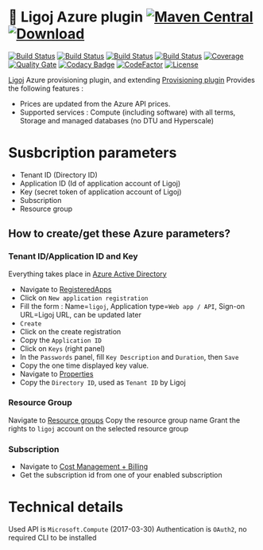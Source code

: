 # :link: Ligoj Azure plugin [![Maven Central](https://maven-badges.herokuapp.com/maven-central/org.ligoj.plugin/plugin-prov-azure/badge.svg)](https://maven-badges.herokuapp.com/maven-central/org.ligoj.plugin/plugin-prov-azure) [![Download](https://api.bintray.com/packages/ligoj/maven-repo/plugin-prov-azure/images/download.svg) ](https://bintray.com/ligoj/maven-repo/plugin-prov-azure/_latestVersion)

[![Build Status](https://travis-ci.org/ligoj/plugin-prov-azure.svg?branch=master)](https://travis-ci.org/ligoj/plugin-prov-azure)
[![Build Status](https://circleci.com/gh/ligoj/plugin-prov-azure.svg?style=svg)](https://circleci.com/gh/ligoj/plugin-prov-azure)
[![Build Status](https://semaphoreci.com/api/v1/ligoj/plugin-prov-azure/branches/master/shields_badge.svg)](https://semaphoreci.com/ligoj/plugin-prov-azure)
[![Build Status](https://ci.appveyor.com/api/projects/status/cuupbmv883r7ay9e/branch/master?svg=true)](https://ci.appveyor.com/project/ligoj/plugin-prov-azure/branch/master)
[![Coverage](https://sonarcloud.io/api/project_badges/measure?project=org.ligoj.plugin%3Aplugin-prov-azure&metric=coverage)](https://sonarcloud.io/dashboard?id=org.ligoj.plugin%3Aplugin-prov-azure)
[![Quality Gate](https://sonarcloud.io/api/project_badges/measure?metric=alert_status&project=org.ligoj.plugin:plugin-prov-azure)](https://sonarcloud.io/dashboard/index/org.ligoj.plugin:plugin-prov-azure)
[![Codacy Badge](https://api.codacy.com/project/badge/Grade/8fcbd90fbb534a198e67756474b68218)](https://www.codacy.com/app/ligoj/plugin-prov-azure?utm_source=github.com&amp;utm_medium=referral&amp;utm_content=ligoj/plugin-prov-azure&amp;utm_campaign=Badge_Grade)
[![CodeFactor](https://www.codefactor.io/repository/github/ligoj/plugin-prov-azure/badge)](https://www.codefactor.io/repository/github/ligoj/plugin-prov-azure)
[![License](http://img.shields.io/:license-mit-blue.svg)](http://fabdouglas.mit-license.org/)

[Ligoj](https://github.com/ligoj/ligoj) Azure provisioning plugin, and extending [Provisioning plugin](https://github.com/ligoj/plugin-prov)
Provides the following features :
- Prices are updated from the Azure API prices.
- Supported services : Compute (including software) with all terms, Storage and managed databases (no DTU and Hyperscale)

# Susbcription parameters
* Tenant ID (Directory ID)
* Application ID (Id of application account of Ligoj)
* Key (secret token of application account of Ligoj)
* Subscription
* Resource group

## How to create/get these Azure parameters?
### Tenant ID/Application ID and Key
Everything takes place in [Azure Active Directory](https://portal.azure.com/?l=en.en-us#blade/Microsoft_AAD_IAM)
* Navigate to [RegisteredApps](https://portal.azure.com/?l=en.en-us#blade/Microsoft_AAD_IAM/ActiveDirectoryMenuBlade/RegisteredApps)
* Click on `New application registration`
* Fill the form : Name=`ligoj`, Application type=`Web app / API`, Sign-on URL=Ligoj URL, can be updated later
* `Create`
* Click on the create registration
* Copy the `Application ID`
* Click on `Keys` (right panel)
* In the `Passwords` panel, fill `Key Description` and `Duration`, then `Save`
* Copy the one time displayed key value. 
* Navigate to [Properties](https://portal.azure.com/?l=en.en-us#blade/Microsoft_AAD_IAM/ActiveDirectoryMenuBlade/Properties)
* Copy the `Directory ID`, used as `Tenant ID` by Ligoj

### Resource Group
Navigate to [Resource groups](https://portal.azure.com/?l=en.en-us#blade/HubsExtension/Resources/resourceType/Microsoft.Resources%2Fsubscriptions%2FresourceGroups)
Copy the resource group name
Grant the rights to `ligoj` account on the selected resource group

### Subscription
* Navigate to [Cost Management + Billing](https://portal.azure.com/?l=en.en-us#blade/Microsoft_Azure_Billing/SubscriptionsBlade)
* Get the subscription id from one of your enabled subscription

# Technical details
Used API is `Microsoft.Compute` (2017-03-30)
Authentication is `OAuth2`, no required CLI to be installed
